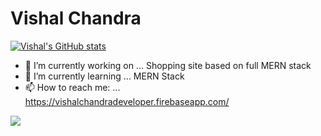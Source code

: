 <!--
**iamvishalchandra/iamvishalchandra** is a ✨ _special_ ✨ repository because its `README.md` (this file) appears on your GitHub profile.-->
# Vishal Chandra

[![Vishal's GitHub stats](https://github-readme-stats.vercel.app/api?username=iamvishalchandra)](https://github.com/anuraghazra/github-readme-stats)

- 🔭 I’m currently working on ... Shopping site based on full MERN stack
- 🌱 I’m currently learning ... MERN Stack
- 📫 How to reach me: ... https://vishalchandradeveloper.firebaseapp.com/

![](https://komarev.com/ghpvc/?username=iamvishalchandra&color=blue)
